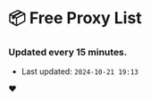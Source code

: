 # :package: Free Proxy List
### Updated every 15 minutes.

- Last updated: `2024-10-21 19:13`

:heart:
